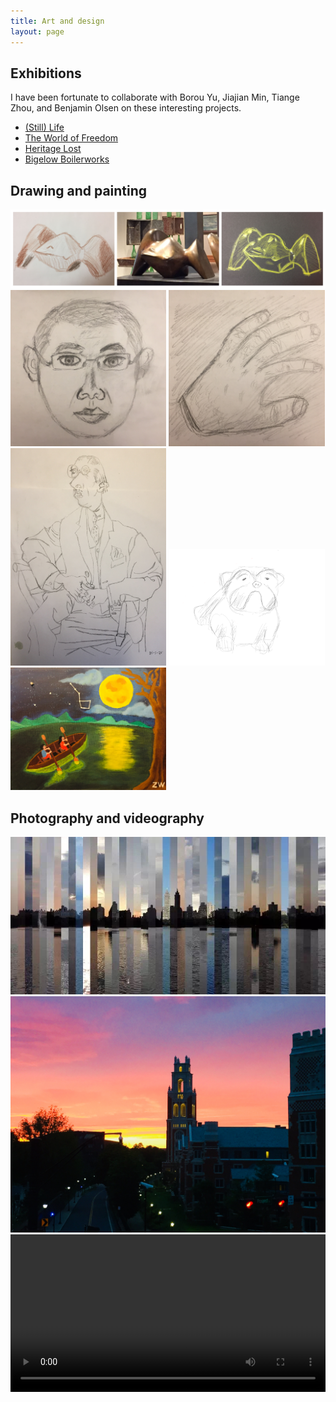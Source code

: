 ```yaml
---
title: Art and design
layout: page
---
```

## Exhibitions
I have been fortunate to collaborate with Borou Yu, Jiajian Min, Tiange Zhou, and Benjamin Olsen on these interesting projects.
- [(Still) Life](http://tracer.cs.yale.edu:8087/)
- [The World of Freedom](https://mystudio.design/the-world-of-freedom-1)
- [Heritage Lost](https://mystudio.design/heritage-lost)
- [Bigelow Boilerworks](https://www.benjamindavidolsen.com/boilerworks-reconstructed)

## Drawing and painting
<img src="assets/images/misc/shape.jpg"/>
<img src="assets/images/misc/portrait.jpg" width="49.5%"/>
<img src="assets/images/misc/hand.jpg" width="49.5%"/>
<img src="assets/images/misc/upsidedown.jpg" width="49.5%"/>
<img src="assets/images/misc/handsomedan.png" width="49.5%"/>
<img src="assets/images/misc/painting.jpg" width="49.5%"/>

## Photography and videography
<img src="assets/images/misc/centralpark.jpg"/>
<img src="assets/images/misc/sunset.jpg"/>
<video controls width="100%">
	<source src="assets/images/misc/eastrock.mp4" type="video/mp4">
</video>
